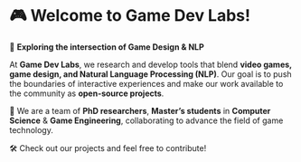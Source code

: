 # 🎮 Welcome to **Game Dev Labs**!  

🚀 **Exploring the intersection of Game Design & NLP**  

At **Game Dev Labs**, we research and develop tools that blend **video games, game design, and Natural Language Processing (NLP)**. Our goal is to push the boundaries of interactive experiences and make our work available to the community as **open-source projects**.  

👥 We are a team of **PhD researchers**, **Master’s students** in **Computer Science** & **Game Engineering**, collaborating to advance the field of game technology.  

🛠️ Check out our projects and feel free to contribute!  
